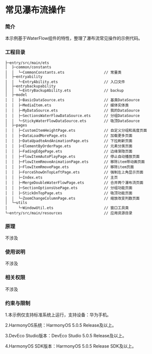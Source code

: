 # 常见瀑布流操作

### 简介

本示例基于WaterFlow组件的特性，整理了瀑布流常见操作的示例代码。

### 工程目录
```
├─entry/src/main/ets                         
│  ├─common/constants
│  │  └─CommonConstants.ets                  // 常量类
│  ├─entryability
│  │  └─EntryAbility.ets                     // 入口文件
│  ├─entrybackupability
│  │  └─EntryBackupAbility.ets               // backup
│  ├─model
│  │  ├─BasicDataSource.ets                  // 基类DataSource
│  │  ├─MediaItem.ets                        // 媒体实体类
│  │  ├─MyDataSource.ets                     // 我的DataSource
│  │  ├─SectionsWaterFlowDataSource.ets      // 分组DataSource
│  │  └─StickyWaterFlowDataSource.ets        // 吸顶DataSource
│  ├─pages
│  │  ├─CustomItemHeightPage.ets             // 自定义分组和高度页面
│  │  ├─DataLoadMorePage.ets                 // 加载更多页面
│  │  ├─DataUpadteAndAnimationPage.ets       // 下拉刷新页面
│  │  ├─ElementByOrderPage.ets               // 元素分类页面
│  │  ├─FadingEdgePage.ets                   // 边缘渐隐页面
│  │  ├─FlowItemAutoPlayPage.ets             // 停止自动播放页面
│  │  ├─FlowItemRmoveAnimationPage.ets       // 移除item带动画页面
│  │  ├─FlowItemRmovePage.ets                // 移除item页面
│  │  ├─ForceShowOnTopLeftPage.ets           // 强制左上角显示页面
│  │  ├─Index.ets                            // 主页
│  │  ├─MergeDoubleWaterFlowPage.ets         // 合并两个瀑布流页面
│  │  ├─SectionOptionsUsePage.ets            // 分组功能页面
│  │  ├─StickOnTopPage.ets                   // 吸顶功能页面
│  │  └─ZoomChangeColumnPage.ets             // 缩放改变列数页面
│  └─utils
│     └─WindowUtil.ets                       // 窗口工具类
└─entry/src/main/resources                   // 应用资源目录
```
### 原理

不涉及

### 使用说明

不涉及

### 相关权限

不涉及

### 约束与限制

1.本示例仅支持标准系统上运行，支持设备：华为手机。

2.HarmonyOS系统：HarmonyOS 5.0.5 Release及以上。

3.DevEco Studio版本：DevEco Studio 5.0.5 Release及以上。

4.HarmonyOS SDK版本：HarmonyOS 5.0.5 Release SDK及以上。